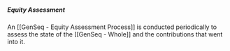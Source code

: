 ##### Equity Assessment
An [[GenSeq - Equity Assessment Process]] is conducted periodically to assess the state of the [[GenSeq - Whole]] and the contributions that went into it.